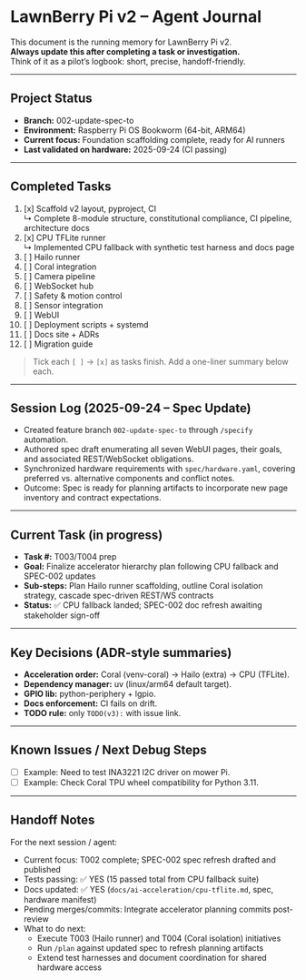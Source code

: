 # LawnBerry Pi v2 – Agent Journal

This document is the running memory for LawnBerry Pi v2.  
**Always update this after completing a task or investigation.**  
Think of it as a pilot’s logbook: short, precise, handoff-friendly.

---

## Project Status

- **Branch:** 002-update-spec-to  
- **Environment:** Raspberry Pi OS Bookworm (64-bit, ARM64)
- **Current focus:** Foundation scaffolding complete, ready for AI runners
- **Last validated on hardware:** 2025-09-24 (CI passing)

---

## Completed Tasks

1. [x] Scaffold v2 layout, pyproject, CI  
   ↳ Complete 8-module structure, constitutional compliance, CI pipeline, architecture docs
2. [x] CPU TFLite runner  
   ↳ Implemented CPU fallback with synthetic test harness and docs page
3. [ ] Hailo runner  
4. [ ] Coral integration  
5. [ ] Camera pipeline  
6. [ ] WebSocket hub  
7. [ ] Safety & motion control  
8. [ ] Sensor integration  
9. [ ] WebUI  
10. [ ] Deployment scripts + systemd  
11. [ ] Docs site + ADRs  
12. [ ] Migration guide  

> Tick each `[ ]` → `[x]` as tasks finish. Add a one-liner summary below each.

---

## Session Log (2025-09-24 – Spec Update)

- Created feature branch `002-update-spec-to` through `/specify` automation.
- Authored spec draft enumerating all seven WebUI pages, their goals, and associated REST/WebSocket obligations.
- Synchronized hardware requirements with `spec/hardware.yaml`, covering preferred vs. alternative components and conflict notes.
- Outcome: Spec is ready for planning artifacts to incorporate new page inventory and contract expectations.

---

## Current Task (in progress)

- **Task #:** T003/T004 prep  
- **Goal:** Finalize accelerator hierarchy plan following CPU fallback and SPEC-002 updates  
- **Sub-steps:** Plan Hailo runner scaffolding, outline Coral isolation strategy, cascade spec-driven REST/WS contracts  
- **Status:** ✅ CPU fallback landed; SPEC-002 doc refresh awaiting stakeholder sign-off

---

## Key Decisions (ADR-style summaries)

- **Acceleration order:** Coral (venv-coral) → Hailo (extra) → CPU (TFLite).  
- **Dependency manager:** uv (linux/arm64 default target).  
- **GPIO lib:** python-periphery + lgpio.  
- **Docs enforcement:** CI fails on drift.  
- **TODO rule:** only `TODO(v3):` with issue link.  

---

## Known Issues / Next Debug Steps

- [ ] Example: Need to test INA3221 I2C driver on mower Pi.  
- [ ] Example: Check Coral TPU wheel compatibility for Python 3.11.  

---

## Handoff Notes

For the next session / agent:

- Current focus: T002 complete; SPEC-002 spec refresh drafted and published
- Tests passing: ✅ YES (15 passed total from CPU fallback suite)
- Docs updated: ✅ YES (`docs/ai-acceleration/cpu-tflite.md`, spec, hardware manifest)  
- Pending merges/commits: Integrate accelerator planning commits post-review
- What to do next: 
   - Execute T003 (Hailo runner) and T004 (Coral isolation) initiatives
   - Run `/plan` against updated spec to refresh planning artifacts
   - Extend test harnesses and document coordination for shared hardware access
